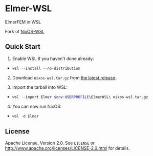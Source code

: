 # Elmer-WSL

ElmerFEM in WSL

Fork of [NixOS-WSL](https://github.com/nix-community/NixOS-WSL)

## Quick Start

1. Enable WSL if you haven't done already:

  - ```powershell
    wsl --install --no-distribution
    ```

2. Download `nixos-wsl.tar.gz` from [the latest release](https://github.com/mk3z/elmer-wsl/releases/latest).

3. Import the tarball into WSL:

- ```powershell
  wsl --import Elmer $env:USERPROFILE\ElmerWSL\ nixos-wsl.tar.gz
  ```

4. You can now run NixOS:

- ```powershell
  wsl -d Elmer
  ```

## License

Apache License, Version 2.0. See `LICENSE` or <http://www.apache.org/licenses/LICENSE-2.0.html> for details.
